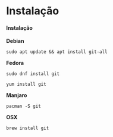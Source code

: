 # Instalação



#### Instalação

**Debian**

```text
sudo apt update && apt install git-all
```

**Fedora**

```text
sudo dnf install git
```

```text
yum install git
```

**Manjaro**

```text
pacman -S git
```

**OSX**

```text
brew install git
```

